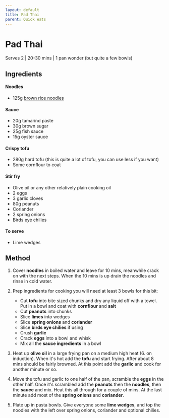 ```yaml
---
layout: default
title: Pad Thai
parent: Quick eats
---
```


# Pad Thai

Serves 2 \| 20-30 mins \| 1 pan wonder (but quite a few bowls)

## Ingredients 

#### Noodles

- 125g [brown rice noodles](https://www.clearspring.co.uk/products/organic-gluten-free-100-brown-rice-noodles)

#### Sauce

- 20g tamarind paste
- 30g brown sugar
- 25g fish sauce
- 15g oyster sauce

#### Crispy tofu

- 280g hard tofu (this is quite a lot of tofu, you can use less if you want)
- Some cornflour to coat

#### Stir fry 

- Olive oil or any other relatively plain cooking oil
- 2 eggs
- 3 garlic cloves
- 80g peanuts
- Coriander
- 2 spring onions
- Birds eye chilies 

#### To serve

- Lime wedges

## Method

1. Cover **noodles** in boiled water and leave for 10 mins, meanwhile crack on with the next steps. When the 10 mins is up drain the noodles and rinse in cold water. 

2. Prep ingredients for cooking you will need at least 3 bowls for this bit:
	- Cut **tofu** into bite sized chunks and dry any liquid off with a towel. Put in a bowl and coat with **cornflour** and **salt**
	- Cut **peanuts** into chunks
	- Slice **limes** into wedges
	- Slice **spring onions** and **coriander**
	- Slice **birds eye chilies** if using
	- Crush **garlic**
	- Crack **eggs** into a bowl and whisk
	- Mix all the **sauce ingredients** in a bowl

3. Heat up **olive oil** in a large frying pan on a medium high heat (6. on induction). When it's hot add the **tofu** and start frying. After about 8 mins should be fairly browned. At this point add the **garlic** and cook for another minute or so.
4. Move the tofu and garlic to one half of the pan, scramble the **eggs** in the other half. Once it's scrambled add the **peanuts** then the **noodles**, then the **sauce** and mix.  Heat this all through for a couple of mins. At the last minute add most of the **spring onions** and **coriander**.
5. Plate up in pasta bowls. Give everyone some **lime wedges**, and top the noodles with the left over spring onions, coriander and optional chilies. 
